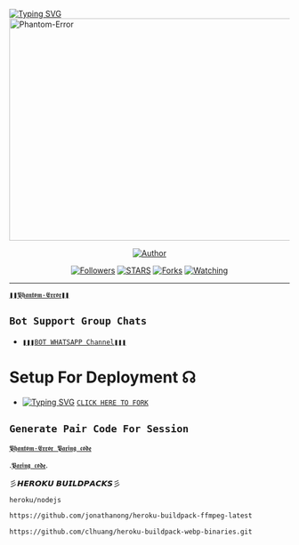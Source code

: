 <a href="https://git.io/typing-svg"><img src="https://readme-typing-svg.demolab.com?font=Protest+Strike&size=25&duration=600&pause=600&color=BBFFFB&random=false&width=435&lines=+Hi++%E1%95%95(+%D5%9E+%E1%97%9C+%D5%9E+)%E1%95%97+𝗜'𝗠+𝕻𝖍𝖆𝖓𝖙𝖔𝖒-𝕰𝖗𝖗𝖔𝖗[■■■■■■■■■■]100%............+;A+Multi-fuctional+𝗪𝗛𝗔𝗧𝗦𝗔𝗣𝗣+𝗕𝗢𝗧;+++++PHANTOM" alt="Typing SVG" /></a>  
    <img alt="Phantom-Error" width="600" height="400" src="https://files.catbox.moe/hyrrpi.jpg">
<p align="center">
<p align="center">
<a href="https://github.com/boru-to/Phantom-Error"><img title="Author" src="https://img.shields.io/badge/Error-Phantom-purple?style=for-the-badge&logo=github"></a>
<p/>
<p align="center">
<a href="https://github.com/boru-to?tab=followers"><img title="Followers" src="https://img.shields.io/github/followers/boru-to?label=Followers&style=social"></a>
<a href="https://github.com/boru-to/Phantom-Error/stargazers/"><img title="STARS" src="https://img.shields.io/github/stars/boru-to/Phantom-Error?&style=social"></a>
<a href="https://github.com/boru-to/Phantom-Error/network/members"><img title="Forks" src="https://img.shields.io/github/forks/boru-to/Phantom-Error?style=social"></a>
<a href="https://github.com/boru-to/Phantom-Error/watchers"><img title="Watching" src="https://img.shields.io/github/watchers/boru-to/Phantom-Error?label=Watching&style=social"></a>
  
***
[`❚❚𝕻𝖍𝖆𝖓𝖙𝖔𝖒-𝕰𝖗𝖗𝖔𝖗❚❚`](https://github.com/boru-to/Phantom-Error/fork)

## ```Bot Support Group Chats```

- [`❚❚❚BOT WHATSAPP Channel❚❚❚`](https://whatsapp.com/channel/0029VarLMN08aKvDTt0h9L3J)



# Setup For Deployment ☊

- [![Typing SVG](https://readme-typing-svg.herokuapp.com?font=Rockstar-ExtraBold&color=blue&lines=𝗣𝗟𝗘𝗔𝗦𝗘+𝗙𝗢𝗥𝗞+𝗔𝗡𝗗+𝗦𝗧𝗔𝗥+𝗥𝗘𝗣𝗢)](https://git.io/typing-svg)
  [`CLICK HERE TO FORK`](https://github.com/boru-to/Phantom-Error/fork)

## `Generate Pair Code For Session`

[`𝕻𝖍𝖆𝖓𝖙𝖔𝖒-𝕰𝖗𝖗𝖔𝖗 𝕻𝖆𝖗𝖎𝖓𝖌 𝖈𝖔𝖉𝖊`](https://tigercodes-d2affec7cdbf.herokuapp.com/pair)
    

.[`𝕻𝖆𝖗𝖎𝖓𝖌 𝖈𝖔𝖉𝖊`](https://tigercodes-d2affec7cdbf.herokuapp.com/pair).

  
  
彡𝙃𝙀𝙍𝙊𝙆𝙐  𝘽𝙐𝙄𝙇𝘿𝙋𝘼𝘾𝙆𝙎彡
                               
  ```bash
heroku/nodejs
```
```bash
https://github.com/jonathanong/heroku-buildpack-ffmpeg-latest

 ````
```bash
https://github.com/clhuang/heroku-buildpack-webp-binaries.git

```

